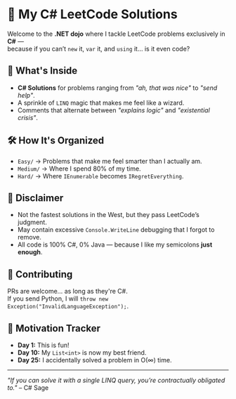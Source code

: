 # 🧠 My C# LeetCode Solutions

Welcome to the **.NET dojo** where I tackle LeetCode problems exclusively in **C#** —  
because if you can’t `new` it, `var` it, and `using` it… is it even code?

## 🚀 What's Inside
- **C# Solutions** for problems ranging from *"ah, that was nice"* to *"send help"*.
- A sprinkle of `LINQ` magic that makes me feel like a wizard.
- Comments that alternate between *"explains logic"* and *"existential crisis"*.

## 🛠 How It's Organized
- `Easy/` → Problems that make me feel smarter than I actually am.
- `Medium/` → Where I spend 80% of my time.
- `Hard/` → Where `IEnumerable` becomes `IRegretEverything`.

## 📜 Disclaimer
- Not the fastest solutions in the West, but they pass LeetCode’s judgment.
- May contain excessive `Console.WriteLine` debugging that I forgot to remove.
- All code is 100% C#, 0% Java — because I like my semicolons **just enough**.

## 🤝 Contributing
PRs are welcome… as long as they're C#.  
If you send Python, I will `throw new Exception("InvalidLanguageException");`.

## 📅 Motivation Tracker
- **Day 1:** This is fun!
- **Day 10:** My `List<int>` is now my best friend.
- **Day 25:** I accidentally solved a problem in O(∞) time.

---

*"If you can solve it with a single LINQ query, you’re contractually obligated to."* – C# Sage
